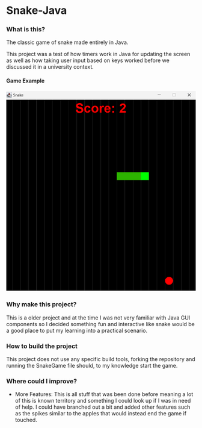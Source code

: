 ﻿# Snake-Java
### What is this?
The classic game of snake made entirely in Java.

This project was a test of how timers work in Java for updating the screen as well as how taking user input based on keys worked before we discussed it in a university context.

#### Game Example
![Game Example](/SnakeImage.png?raw=true "Game Example")

 ### Why make this project?
This is a older project and at the time I was not very familiar with Java GUI components so I decided something fun and interactive like snake would be a good place to put my learning into a practical scenario.

### How to build the project
This project does not use any specific build tools, forking the repository and running the SnakeGame file should, to my knowledge start the game.

### Where could I improve?
* More Features: This is all stuff that was been done before meaning a lot of this is known territory and something I could look up if I was in need of help. I could have branched out a bit and added other features such as the spikes similar to the apples that would instead end the game if touched.
